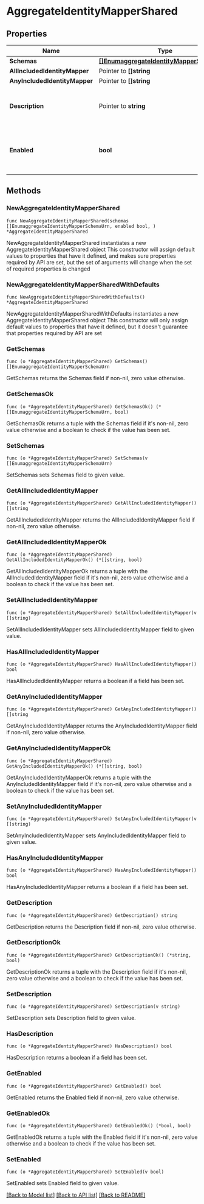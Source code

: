 # AggregateIdentityMapperShared

## Properties

Name | Type | Description | Notes
------------ | ------------- | ------------- | -------------
**Schemas** | [**[]EnumaggregateIdentityMapperSchemaUrn**](EnumaggregateIdentityMapperSchemaUrn.md) |  | 
**AllIncludedIdentityMapper** | Pointer to **[]string** |  | [optional] 
**AnyIncludedIdentityMapper** | Pointer to **[]string** |  | [optional] 
**Description** | Pointer to **string** | A description for this Identity Mapper | [optional] 
**Enabled** | **bool** | Indicates whether the Identity Mapper is enabled for use. | 

## Methods

### NewAggregateIdentityMapperShared

`func NewAggregateIdentityMapperShared(schemas []EnumaggregateIdentityMapperSchemaUrn, enabled bool, ) *AggregateIdentityMapperShared`

NewAggregateIdentityMapperShared instantiates a new AggregateIdentityMapperShared object
This constructor will assign default values to properties that have it defined,
and makes sure properties required by API are set, but the set of arguments
will change when the set of required properties is changed

### NewAggregateIdentityMapperSharedWithDefaults

`func NewAggregateIdentityMapperSharedWithDefaults() *AggregateIdentityMapperShared`

NewAggregateIdentityMapperSharedWithDefaults instantiates a new AggregateIdentityMapperShared object
This constructor will only assign default values to properties that have it defined,
but it doesn't guarantee that properties required by API are set

### GetSchemas

`func (o *AggregateIdentityMapperShared) GetSchemas() []EnumaggregateIdentityMapperSchemaUrn`

GetSchemas returns the Schemas field if non-nil, zero value otherwise.

### GetSchemasOk

`func (o *AggregateIdentityMapperShared) GetSchemasOk() (*[]EnumaggregateIdentityMapperSchemaUrn, bool)`

GetSchemasOk returns a tuple with the Schemas field if it's non-nil, zero value otherwise
and a boolean to check if the value has been set.

### SetSchemas

`func (o *AggregateIdentityMapperShared) SetSchemas(v []EnumaggregateIdentityMapperSchemaUrn)`

SetSchemas sets Schemas field to given value.


### GetAllIncludedIdentityMapper

`func (o *AggregateIdentityMapperShared) GetAllIncludedIdentityMapper() []string`

GetAllIncludedIdentityMapper returns the AllIncludedIdentityMapper field if non-nil, zero value otherwise.

### GetAllIncludedIdentityMapperOk

`func (o *AggregateIdentityMapperShared) GetAllIncludedIdentityMapperOk() (*[]string, bool)`

GetAllIncludedIdentityMapperOk returns a tuple with the AllIncludedIdentityMapper field if it's non-nil, zero value otherwise
and a boolean to check if the value has been set.

### SetAllIncludedIdentityMapper

`func (o *AggregateIdentityMapperShared) SetAllIncludedIdentityMapper(v []string)`

SetAllIncludedIdentityMapper sets AllIncludedIdentityMapper field to given value.

### HasAllIncludedIdentityMapper

`func (o *AggregateIdentityMapperShared) HasAllIncludedIdentityMapper() bool`

HasAllIncludedIdentityMapper returns a boolean if a field has been set.

### GetAnyIncludedIdentityMapper

`func (o *AggregateIdentityMapperShared) GetAnyIncludedIdentityMapper() []string`

GetAnyIncludedIdentityMapper returns the AnyIncludedIdentityMapper field if non-nil, zero value otherwise.

### GetAnyIncludedIdentityMapperOk

`func (o *AggregateIdentityMapperShared) GetAnyIncludedIdentityMapperOk() (*[]string, bool)`

GetAnyIncludedIdentityMapperOk returns a tuple with the AnyIncludedIdentityMapper field if it's non-nil, zero value otherwise
and a boolean to check if the value has been set.

### SetAnyIncludedIdentityMapper

`func (o *AggregateIdentityMapperShared) SetAnyIncludedIdentityMapper(v []string)`

SetAnyIncludedIdentityMapper sets AnyIncludedIdentityMapper field to given value.

### HasAnyIncludedIdentityMapper

`func (o *AggregateIdentityMapperShared) HasAnyIncludedIdentityMapper() bool`

HasAnyIncludedIdentityMapper returns a boolean if a field has been set.

### GetDescription

`func (o *AggregateIdentityMapperShared) GetDescription() string`

GetDescription returns the Description field if non-nil, zero value otherwise.

### GetDescriptionOk

`func (o *AggregateIdentityMapperShared) GetDescriptionOk() (*string, bool)`

GetDescriptionOk returns a tuple with the Description field if it's non-nil, zero value otherwise
and a boolean to check if the value has been set.

### SetDescription

`func (o *AggregateIdentityMapperShared) SetDescription(v string)`

SetDescription sets Description field to given value.

### HasDescription

`func (o *AggregateIdentityMapperShared) HasDescription() bool`

HasDescription returns a boolean if a field has been set.

### GetEnabled

`func (o *AggregateIdentityMapperShared) GetEnabled() bool`

GetEnabled returns the Enabled field if non-nil, zero value otherwise.

### GetEnabledOk

`func (o *AggregateIdentityMapperShared) GetEnabledOk() (*bool, bool)`

GetEnabledOk returns a tuple with the Enabled field if it's non-nil, zero value otherwise
and a boolean to check if the value has been set.

### SetEnabled

`func (o *AggregateIdentityMapperShared) SetEnabled(v bool)`

SetEnabled sets Enabled field to given value.



[[Back to Model list]](../README.md#documentation-for-models) [[Back to API list]](../README.md#documentation-for-api-endpoints) [[Back to README]](../README.md)


